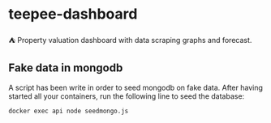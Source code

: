 # teepee-dashboard
⛺️ Property valuation dashboard with data scraping graphs and forecast.


## Fake data in mongodb
A script has been write in order to seed mongodb on fake data. After having started all your containers, run the following line to seed the database:

``` bash
docker exec api node seedmongo.js
```
